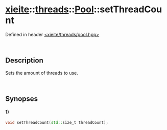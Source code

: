 # [xieite](../../../../../xieite.md)\:\:[threads](../../../../../threads.md)\:\:[Pool](../../../pool.md)\:\:setThreadCount
Defined in header [<xieite/threads/pool.hpp>](../../../../../../include/xieite/threads/pool.hpp)

&nbsp;

## Description
Sets the amount of threads to use.

&nbsp;

## Synopses
#### 1)
```cpp
void setThreadCount(std::size_t threadCount);
```
